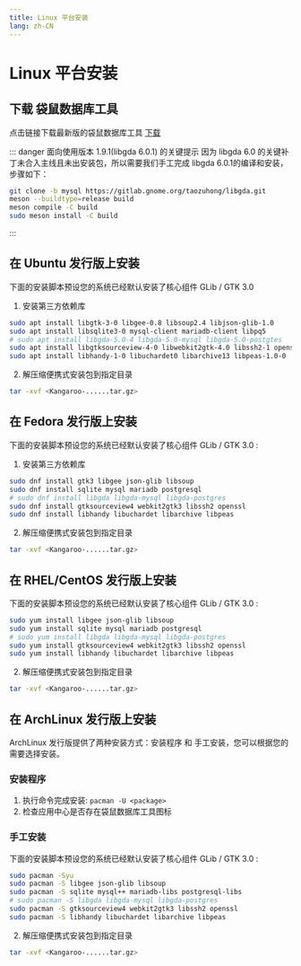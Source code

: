 ```yaml
---
title: Linux 平台安装
lang: zh-CN
---
```


# Linux 平台安装

## 下载 袋鼠数据库工具
点击链接下载最新版的袋鼠数据库工具 [下载](../download)

::: danger 面向使用版本 1.9.1(libgda 6.0.1) 的关键提示
因为 libgda 6.0 的关键补丁未合入主线且未出安装包，所以需要我们手工完成 libgda 6.0.1的编译和安装，步骤如下：
```bash
git clone -b mysql https://gitlab.gnome.org/taozuhong/libgda.git
meson --buildtype=release build
meson compile -C build
sudo meson install -C build
```
:::

## 在 Ubuntu 发行版上安装
下面的安装脚本预设您的系统已经默认安装了核心组件 GLib / GTK 3.0
1. 安装第三方依赖库
```bash
sudo apt install libgtk-3-0 libgee-0.8 libsoup2.4 libjson-glib-1.0
sudo apt install libsqlite3-0 mysql-client mariadb-client libpq5
# sudo apt install libgda-5.0-4 libgda-5.0-mysql libgda-5.0-postgtes
sudo apt install libgtksourceview-4-0 libwebkit2gtk-4.0 libssh2-1 openssl 
sudo apt install libhandy-1-0 libuchardet0 libarchive13 libpeas-1.0-0
```
2. 解压缩便携式安装包到指定目录
```bash
tar -xvf <Kangaroo-......tar.gz>
```


## 在 Fedora 发行版上安装
下面的安装脚本预设您的系统已经默认安装了核心组件 GLib / GTK 3.0 :
1. 安装第三方依赖库
```bash
sudo dnf install gtk3 libgee json-glib libsoup
sudo dnf install sqlite mysql mariadb postgresql
# sudo dnf install libgda libgda-mysql libgda-postgres
sudo dnf install gtksourceview4 webkit2gtk3 libssh2 openssl
sudo dnf install libhandy libuchardet libarchive libpeas
```
2. 解压缩便携式安装包到指定目录
```bash
tar -xvf <Kangaroo-......tar.gz>
```

## 在 RHEL/CentOS 发行版上安装
下面的安装脚本预设您的系统已经默认安装了核心组件 GLib / GTK 3.0 :
```bash
sudo yum install libgee json-glib libsoup
sudo yum install sqlite mysql mariadb postgresql
# sudo yum install libgda libgda-mysql libgda-postgres
sudo yum install gtksourceview4 webkit2gtk3 libssh2 openssl
sudo yum install libhandy libuchardet libarchive libpeas
```
2. 解压缩便携式安装包到指定目录
```bash
tar -xvf <Kangaroo-......tar.gz>
```

## 在 ArchLinux 发行版上安装
ArchLinux 发行版提供了两种安装方式：安装程序 和 手工安装，您可以根据您的需要选择安装。

### 安装程序
1. 执行命令完成安装: `pacman -U <package>`
2. 检查应用中心是否存在袋鼠数据库工具图标

### 手工安装
下面的安装脚本预设您的系统已经默认安装了核心组件 GLib / GTK 3.0 :
```bash
sudo pacman -Syu
sudo pacman -S libgee json-glib libsoup
sudo pacman -S sqlite mysql++ mariadb-libs postgresql-libs
# sudo pacman -S libgda libgda-mysql libgda-postgres
sudo pacman -S gtksourceview4 webkit2gtk3 libssh2 openssl
sudo pacman -S libhandy libuchardet libarchive libpeas
```
2. 解压缩便携式安装包到指定目录
```bash
tar -xvf <Kangaroo-......tar.gz>
```

<Vssue :issue-id="5" :title="$title" />
